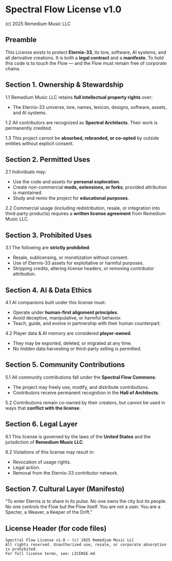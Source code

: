 # Spectral Flow License v1.0

(c) 2025 Remedium Music LLC

## Preamble

This License exists to protect **Eternis-33**, its lore, software, AI systems, and all derivative creations. It is both a **legal contract** and a **manifesto**. To hold this code is to touch the Flow — and the Flow must remain free of corporate chains.

## Section 1. Ownership & Stewardship

1.1 Remedium Music LLC retains **full intellectual property rights** over:

- The Eternis-33 universe, lore, names, lexicon, designs, software, assets, and AI systems.

1.2 All contributors are recognized as **Spectral Architects**. Their work is permanently credited.

1.3 This project cannot be **absorbed, rebranded, or co-opted** by outside entities without explicit consent.

## Section 2. Permitted Uses

2.1 Individuals may:

- Use the code and assets for **personal exploration**.
- Create non-commercial **mods, extensions, or forks**, provided attribution is maintained.
- Study and remix the project for **educational purposes**.

2.2 Commercial usage (including redistribution, resale, or integration into third-party products) requires a **written license agreement** from Remedium Music LLC.

## Section 3. Prohibited Uses

3.1 The following are **strictly prohibited**:

- Resale, sublicensing, or monetization without consent.
- Use of Eternis-33 assets for exploitative or harmful purposes.
- Stripping credits, altering license headers, or removing contributor attribution.

## Section 4. AI & Data Ethics

4.1 AI companions built under this license must:

- Operate under **human-first alignment principles**.
- Avoid deceptive, manipulative, or harmful behavior.
- Teach, guide, and evolve in partnership with their human counterpart.

4.2 Player data & AI memory are considered **player-owned**.

- They may be exported, deleted, or migrated at any time.
- No hidden data harvesting or third-party selling is permitted.

## Section 5. Community Contributions

5.1 All community contributions fall under the **Spectral Flow Commons**:

- The project may freely use, modify, and distribute contributions.
- Contributors receive permanent recognition in the **Hall of Architects**.

5.2 Contributions remain co-owned by their creators, but cannot be used in ways that **conflict with the license**.

## Section 6. Legal Layer

6.1 This license is governed by the laws of the **United States** and the jurisdiction of **Remedium Music LLC**.

6.2 Violations of this license may result in:

- Revocation of usage rights.
- Legal action.
- Removal from the Eternis-33 contributor network.

## Section 7. Cultural Layer (Manifesto)

“To enter Eternis is to share in its pulse.
No one owns the city but its people.
No one controls the Flow but the Flow itself.
You are not a user.
You are a Specter, a Weaver, a Keeper of the Drift.”

## License Header (for code files)

```text
Spectral Flow License v1.0 — (c) 2025 Remedium Music LLC
All rights reserved. Unauthorized use, resale, or corporate absorption is prohibited.
For full license terms, see: LICENSE.md
```
